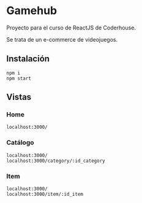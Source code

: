 # Gamehub
Proyecto para el curso de ReactJS de Coderhouse.

Se trata de un e-commerce de videojuegos.

## Instalación
```
npm i
npm start
```

## Vistas
### Home
```
localhost:3000/
```
### Catálogo
```
localhost:3000/
localhost:3000/category/:id_category
```
### Item
```
localhost:3000/
localhost:3000/item/:id_item
```